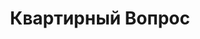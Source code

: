 --- 
title: "Квартирный Вопрос" 
 
town: "Керчь" 
tel: ["+38(06561) 6-00-07, (050) 96-56-972"] 
address: "Россия, АР Крым, г. Керчь, ул. Карла Маркса, 18" 
mail: "" 
--- 